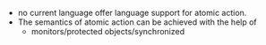 - no current language offer language support for atomic action. 
- The semantics of atomic action can be achieved with the help of 
	- monitors/protected objects/synchronized